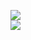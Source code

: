 [![](https://img.shields.io/badge/Made%20With-Github%20Spray-lightgrey.svg?style=for-the-badge&logo=github)](https://github.com/Annihil/github-spray#4208)  
[![](https://i.imgur.com/2DrTn0Z.gif)](https://github.com/Annihil/github-spray)